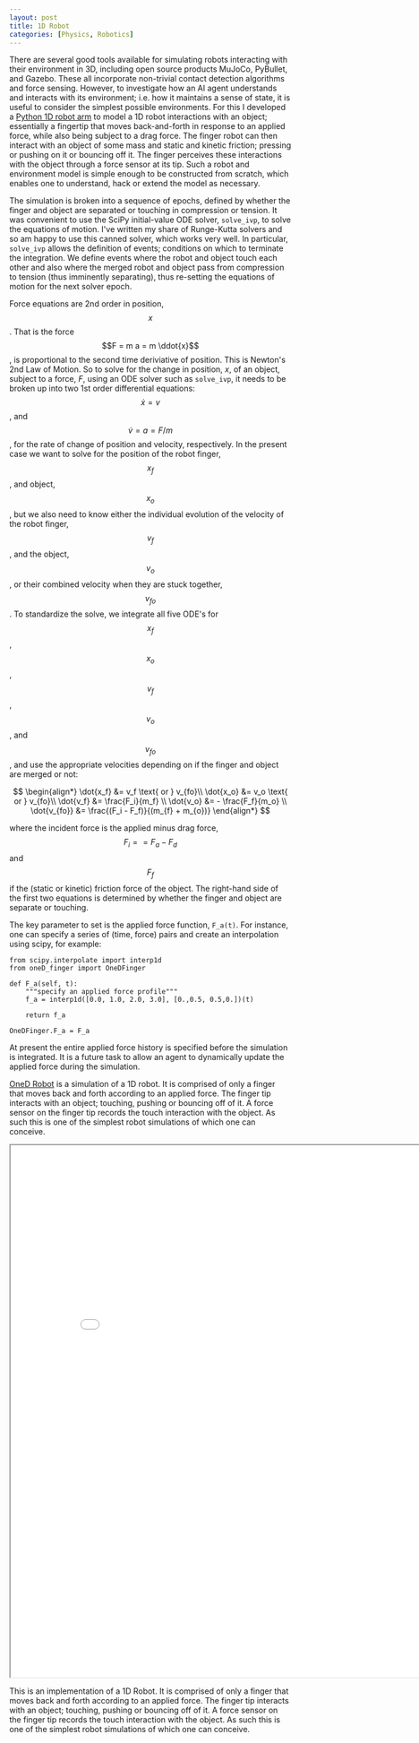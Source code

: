 ```yaml
---
layout: post
title: 1D Robot
categories: [Physics, Robotics]
---
```



There are several good tools available for simulating robots interacting with their environment in 3D, including open source products MuJoCo, PyBullet, and Gazebo.  These all incorporate non-trivial contact detection algorithms and force sensing.  However, to investigate how an AI agent understands and interacts with its environment; i.e. how it maintains a sense of state, it is useful to consider the simplest possible environments.  For this I developed a [Python 1D robot arm](https://github.com/jdsalmonson/py_1d_robot_arm) to model a 1D robot interactions with an object; essentially a fingertip that moves back-and-forth in response to an applied force, while also being subject to a drag force.  The finger robot can then interact with an object of some mass and static and kinetic friction; pressing or pushing on it or bouncing off it.  The finger perceives these interactions with the object through a force sensor at its tip.  Such a robot and environment model is simple enough to be constructed from scratch, which enables one to understand, hack or extend the model as necessary.  

The simulation is broken into a sequence of epochs, defined by whether the finger and object are separated or touching in compression or tension.  It was convenient to use the SciPy initial-value ODE solver, `solve_ivp`, to solve the equations of motion.  I've written my share of Runge-Kutta solvers and so am happy to use this canned solver, which works very well.  In particular, `solve_ivp` allows the definition of events; conditions on which to terminate the integration.  We define events where the robot and object touch each other and also where the merged robot and object pass from compression to tension (thus imminently separating), thus re-setting the equations of motion for the next solver epoch.

Force equations are 2nd order in position, $$x$$.  That is the force $$F = m a = m \ddot{x}$$, is proportional to the second time deriviative of position.  This is Newton's 2nd Law of Motion.  So to solve for the change in position, $x$, of an object, subject to a force, $F$, using an ODE solver such as `solve_ivp`, it needs to be broken up into two 1st order differential equations: $$\dot{x} = v$$, and $$\dot{v} = a = F/m$$, for the rate of change of position and velocity, respectively.  In the present case we want to solve for the position of the robot finger, $$x_f$$, and object, $$x_o$$, but we also need to know either the individual evolution of the velocity of the robot finger, $$v_f$$, and the object, $$v_o$$, or their combined velocity when they are stuck together, $$v_{fo}$$.  To standardize the solve, we integrate all five ODE's for $$x_f$$, $$x_o$$, $$v_f$$, $$v_o$$, and $$v_{fo}$$, and use the appropriate velocities depending on if the finger and object are merged or not:

$$
\begin{align*}
  \dot{x_f} &= v_f \text{ or } v_{fo}\\
  \dot{x_o} &= v_o \text{ or } v_{fo}\\
  \dot{v_f} &= \frac{F_i}{m_f} \\
  \dot{v_o} &= - \frac{F_f}{m_o} \\
  \dot{v_{fo}} &= \frac{(F_i - F_f)}{(m_{f} + m_{o})}
\end{align*}
$$

where the incident force is the applied minus drag force, $$ F_i == F_a - F_d $$ and $$F_f$$ if the (static or kinetic) friction force of the object.  The right-hand side of the first two equations is determined by whether the finger and object are separate or touching.

The key parameter to set is the applied force function, `F_a(t)`.  For instance, one can specify a series of (time, force) pairs and create an interpolation using scipy, for example:
```
from scipy.interpolate import interp1d
from oneD_finger import OneDFinger

def F_a(self, t):
    """specify an applied force profile"""
    f_a = interp1d([0.0, 1.0, 2.0, 3.0], [0.,0.5, 0.5,0.])(t)

    return f_a

OneDFinger.F_a = F_a
```
At present the entire applied force history is specified before the simulation is integrated.  It is a future task to allow an agent to dynamically update the applied force during the simulation.

[OneD Robot](https://github.com/jdsalmonson/py_1d_robot_arm) is a simulation of a 1D robot.  It is comprised of only a finger that moves back and forth according to an applied force.  The finger tip interacts with an object; touching, pushing or bouncing off of it.  A force sensor on the finger tip records the touch interaction with the object.  As such this is one of the simplest robot simulations of which one can conceive.

<div id="iframeDiv">
      <iframe width="850" height="950"
              src="../images/oneD_robot/oneD_robot.html"></iframe>
</div>


This is an implementation of a 1D Robot.  It is comprised of only a finger that moves back and forth according to an applied force.  The finger tip interacts with an object; touching, pushing or bouncing off of it.  A force sensor on the finger tip records the touch interaction with the object.  As such this is one of the simplest robot simulations of which one can conceive.

